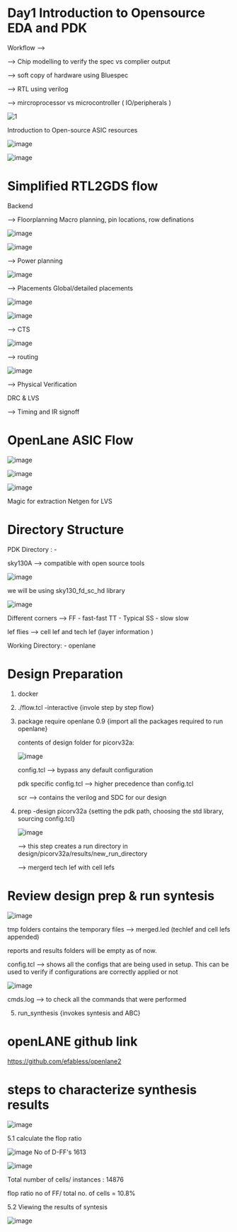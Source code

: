 # Day1 Introduction to Opensource EDA and PDK

Workflow -->

  --> Chip modelling to verify the spec vs complier output

  --> soft copy of hardware using Bluespec
  
  --> RTL using verilog

  --> mircroprocessor vs microcontroller ( IO/peripherals ) 
  

![1](https://github.com/user-attachments/assets/df24ac76-881a-4c5a-b0c1-0a73ce7d3e55)

Introduction to Open-source ASIC resources

![image](https://github.com/user-attachments/assets/99641a2e-b6a3-4f1f-b0ce-5ab71e8d00ea)

![image](https://github.com/user-attachments/assets/cb847228-cf27-4699-9d25-1a1992bc25cc)


# Simplified RTL2GDS flow

Backend

--> Floorplanning Macro planning, pin locations, row definations

![image](https://github.com/user-attachments/assets/31f3e526-6de7-45ae-937c-d0527d93085b)

![image](https://github.com/user-attachments/assets/d7ba955e-21cc-40cb-a209-021ca8c42b07)

--> Power planning  


![image](https://github.com/user-attachments/assets/057ec6dc-7866-4049-8878-dbba40207c07)

--> Placements   Global/detailed placements

![image](https://github.com/user-attachments/assets/9276fb7b-ac0e-4287-af6e-1d21a2c3d26c)

![image](https://github.com/user-attachments/assets/aee89839-2d85-4c98-8f33-4f18f6c3e5a8)

--> CTS 

![image](https://github.com/user-attachments/assets/04bd96c1-bef1-42bd-92e2-60e429883cb3)

--> routing

![image](https://github.com/user-attachments/assets/3e3e364c-1714-4e43-b2c6-30e07cb4f650)


-->  Physical Verification 

   DRC & LVS

--> Timing and IR signoff


# OpenLane ASIC Flow

![image](https://github.com/user-attachments/assets/33eeb813-4565-4c0e-a60d-0b50a7da9838)

![image](https://github.com/user-attachments/assets/cddd9d01-6707-430f-b2fc-2ab3c97024d6)

![image](https://github.com/user-attachments/assets/3cb3eabc-1e9d-4fe3-9c34-c526bb359464)

Magic for extraction 
Netgen for LVS

# Directory Structure

PDK Directory : -

sky130A --> compatible with open source tools

![image](https://github.com/user-attachments/assets/8abc2556-0ad8-4460-ba56-1332b3c0772a)

we will be using sky130_fd_sc_hd  library

![image](https://github.com/user-attachments/assets/06525252-5145-4dae-8165-4e2e87945e26)

Different corners --> FF - fast-fast TT - Typical SS -  slow slow

lef flies --> cell lef and tech lef (layer information )


Working Directory: - openlane

# Design Preparation


1. docker
2. ./flow.tcl -interactive {invole step by step flow}
3. package require openlane 0.9  {import all the packages required to run openlane}

   contents of design folder for picorv32a:

   ![image](https://github.com/user-attachments/assets/9c478ce3-baac-4042-82fe-4b46fbbef25c)

   config.tcl --> bypass any default configuration

   pdk specific config.tcl --> higher precedence than config.tcl

   scr --> contains the verilog and SDC for our design

4. prep -design picorv32a {setting the pdk path, choosing the std library, sourcing config.tcl}

   ![image](https://github.com/user-attachments/assets/c9c68a2d-7ec9-4b1e-9898-caf32d83d2bc)

   --> this step creates a run directory in design/picorv32a/results/new_run_directory

   --> mergerd tech lef with cell lefs


# Review design prep & run syntesis 
![image](https://github.com/user-attachments/assets/e7315b4c-f3c4-4685-b38e-e243c673ec5d)

tmp folders contains the temporary files --> merged.led  (techlef and cell lefs appended)

reports and results  folders will be empty as of now.

config.tcl --> shows all the configs that are being used in setup. This can be used to verify if configurations are correctly applied or not

![image](https://github.com/user-attachments/assets/a118dfdf-8730-47bb-b3f1-1a83c833f1fa)

cmds.log --> to check all the commands that were performed 


5. run_synthesis  {invokes syntesis and ABC}



# openLANE github link
https://github.com/efabless/openlane2

# steps to characterize synthesis results

![image](https://github.com/user-attachments/assets/2db074e8-4185-4c7a-a924-a717007b694f)


5.1 calculate the flop ratio 

![image](https://github.com/user-attachments/assets/5519c986-f76a-4765-8d4f-4e2f97d04911)
No of D-FF's 1613

![image](https://github.com/user-attachments/assets/406145d5-b4c5-44bc-9a99-e28dea8773cf)

Total number of cells/ instances : 14876

flop ratio  no of FF/ total no. of cells  =  10.8%


5.2 Viewing the results of syntesis

![image](https://github.com/user-attachments/assets/ba9416f7-b102-4a90-b8d8-75a4877e16ae)







